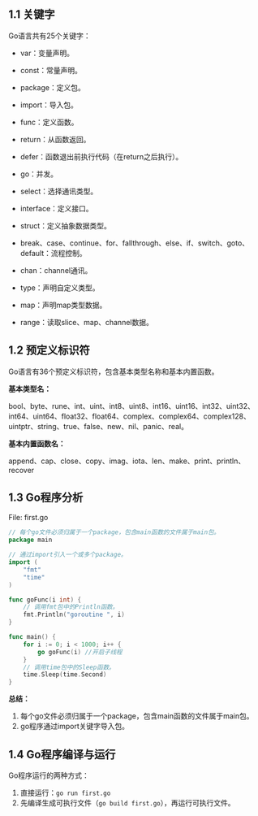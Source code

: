 ## 1.1 关键字

Go语言共有25个关键字：

- var：变量声明。
- const：常量声明。
- package：定义包。
- import：导入包。
- func：定义函数。
- return：从函数返回。
- defer：函数退出前执行代码（在return之后执行）。
- go：并发。
- select：选择通讯类型。
- interface：定义接口。
- struct：定义抽象数据类型。

- break、case、continue、for、fallthrough、else、if、switch、goto、default：流程控制。
- chan：channel通讯。
- type：声明自定义类型。
- map：声明map类型数据。
- range：读取slice、map、channel数据。

## 1.2 预定义标识符

Go语言有36个预定义标识符，包含基本类型名称和基本内置函数。

**基本类型名：**

bool、byte、rune、int、uint、int8、uint8、int16、uint16、int32、uint32、int64、uint64、float32、float64、complex、complex64、complex128、uintptr、string、true、false、new、nil、panic、real。

**基本内置函数名：**

append、cap、close、copy、imag、iota、len、make、print、println、recover

## 1.3 Go程序分析

File: first.go

```go
// 每个go文件必须归属于一个package，包含main函数的文件属于main包。
package main

// 通过import引入一个或多个package。
import (
	"fmt"
	"time"
)

func goFunc(i int) {
	// 调用fmt包中的Println函数。
	fmt.Println("goroutine ", i)
}

func main() {
	for i := 0; i < 1000; i++ {
		go goFunc(i) //开启子线程
	}
	// 调用time包中的Sleep函数。
	time.Sleep(time.Second)
}
```

**总结：**

1. 每个go文件必须归属于一个package，包含main函数的文件属于main包。
2. go程序通过import关键字导入包。

## 1.4 Go程序编译与运行

Go程序运行的两种方式：

1. 直接运行：```go run first.go```
2. 先编译生成可执行文件（```go build first.go```），再运行可执行文件。





